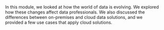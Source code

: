 In this module, we looked at how the world of data is evolving. We explored how these changes affect data professionals. We also discussed the differences between on-premises and cloud data solutions, and we provided a few use cases that apply cloud solutions.